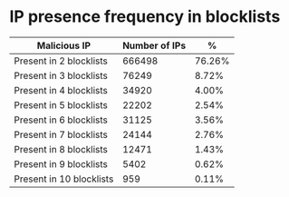 # IP presence frequency in blocklists
| Malicious IP | Number of IPs | % |
|----|----|----|
| Present in 2 blocklists | 666498 | 76.26% |
| Present in 3 blocklists | 76249 | 8.72% |
| Present in 4 blocklists | 34920 | 4.00% |
| Present in 5 blocklists | 22202 | 2.54% |
| Present in 6 blocklists | 31125 | 3.56% |
| Present in 7 blocklists | 24144 | 2.76% |
| Present in 8 blocklists | 12471 | 1.43% |
| Present in 9 blocklists | 5402 | 0.62% |
| Present in 10 blocklists | 959 | 0.11% |
